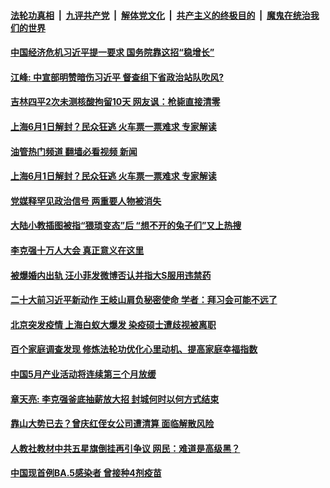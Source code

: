 ####  [法轮功真相](../../../../basic/blob/master/README.md?t=06010531) &nbsp;|&nbsp; [九评共产党](../../../../9ping.md/blob/master/README.md?t=06010531) &nbsp;|&nbsp; [解体党文化](../../../../jtdwh.md/blob/master/README.md?t=06010531)  &nbsp;|&nbsp; [共产主义的终极目的](../../../../gczydzjmd.md/blob/master/README.md?t=06010531) &nbsp;|&nbsp; [魔鬼在统治我们的世界](../../../../mgztzwmdsj.md/blob/master/README.md?t=06010531) 

#### [中国经济危机习近平提一要求  国务院靠这招“稳增长” ](../pages/soh5/625139.md?t=06010531) 
#### [江峰: 中宣部明赞暗伤习近平 督查组下省政治站队吹风? ](../pages/soh5/625127.md?t=06010531) 
#### [吉林四平2次未测核酸拘留10天 网友讽：枪毙直接清零](../pages/soh5/625067.md?t=06010531) 
#### [上海6月1日解封？民众狂逃 火车票一票难求  专家解读](../pages/soh5/625061.md?t=06010531) 
#### [油管热门频道 翻墙必看视频 新闻](http://45.76.130.85:81/youtube.html?06010531)
#### [上海6月1日解封？民众狂逃 火车票一票难求  专家解读](../pages/soh5/625061.md?t=06010531) 
#### [党媒释罕见政治信号 两重要人物被消失](../pages/soh5/624974.md?t=06010531) 
#### [大陆小教插图被指“猥琐变态”后 “想不开的兔子们”又上热搜](../pages/soh5/625031.md?t=06010531) 
#### [李克强十万人大会 真正意义在这里](../pages/soh5/624983.md?t=06010531) 
#### [被爆婚内出轨 汪小菲发微博否认并指大S服用违禁药](../pages/soh5/624845.md?t=06010531) 
#### [二十大前习近平新动作 王岐山肩负秘密使命 学者：拜习会可能不远了](../pages/soh5/624827.md?t=06010531) 
#### [北京突发疫情 上海白蚁大爆发 染疫硕士遭歧视被离职](../pages/soh5/624824.md?t=06010531) 
#### [百个家庭调查发现 修炼法轮功优化心里动机、提高家庭幸福指数](../pages/soh5/624803.md?t=06010531) 
#### [中国5月产业活动将连续第三个月放缓 ](../pages/soh5/624809.md?t=06010531) 
#### [章天亮: 李克强釜底抽薪放大招 封城何时以何方式结束](../pages/soh5/624770.md?t=06010531) 
#### [靠山大势已去？曾庆红侄女公司遭清算 面临解散风险](../pages/soh5/624782.md?t=06010531) 
#### [人教社教材中共五星旗倒挂再引争议 网民：难道是高级黑？](../pages/soh5/624743.md?t=06010531) 
#### [中国现首例BA.5感染者 曾接种4剂疫苗](../pages/soh5/624752.md?t=06010531) 
<img src='http://gfw-breaker.win/goodnews/indexes/soh5.md' width='0px' height='0px'/>
